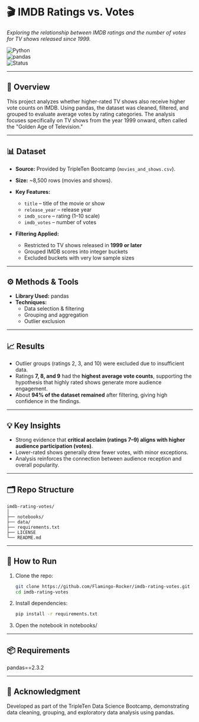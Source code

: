 # 🎬 IMDB Ratings vs. Votes  
*Exploring the relationship between IMDB ratings and the number of votes for TV shows released since 1999.*  

![Python](https://img.shields.io/badge/Python-3.10-blue?logo=python)  
![pandas](https://img.shields.io/badge/pandas-Data%20Analysis-green?logo=pandas)  
![Status](https://img.shields.io/badge/Status-Completed-brightgreen)  

---

## 📌 Overview  
This project analyzes whether higher-rated TV shows also receive higher vote counts on IMDB. Using pandas, the dataset was cleaned, filtered, and grouped to evaluate average votes by rating categories. The analysis focuses specifically on TV shows from the year 1999 onward, often called the "Golden Age of Television."  

---

## 📊 Dataset  
- **Source:** Provided by TripleTen Bootcamp (`movies_and_shows.csv`).  
- **Size:** ~8,500 rows (movies and shows).  
- **Key Features:**  
  - `title` – title of the movie or show  
  - `release_year` – release year  
  - `imdb_score` – rating (1–10 scale)  
  - `imdb_votes` – number of votes  

- **Filtering Applied:**  
  - Restricted to TV shows released in **1999 or later**  
  - Grouped IMDB scores into integer buckets  
  - Excluded buckets with very low sample sizes  

---

## ⚙️ Methods & Tools  
- **Library Used:** pandas  
- **Techniques:**  
  - Data selection & filtering  
  - Grouping and aggregation  
  - Outlier exclusion  

---

## 📈 Results  
- Outlier groups (ratings 2, 3, and 10) were excluded due to insufficient data.  
- Ratings **7, 8, and 9** had the **highest average vote counts**, supporting the hypothesis that highly rated shows generate more audience engagement.  
- About **94% of the dataset remained** after filtering, giving high confidence in the findings.  

---

## 💡 Key Insights  
- Strong evidence that **critical acclaim (ratings 7–9) aligns with higher audience participation (votes)**.  
- Lower-rated shows generally drew fewer votes, with minor exceptions.  
- Analysis reinforces the connection between audience reception and overall popularity.  

---

## 🗂 Repo Structure  
```
imdb-rating-votes/
│
├── notebooks/ 
├── data/ 
├── requirements.txt 
├── LICENSE 
└── README.md
```
---

## 🚀 How to Run  
1. Clone the repo:  
   ```bash
   git clone https://github.com/Flamingo-Rocker/imdb-rating-votes.git
   cd imdb-rating-votes
2. Install dependencies:
    ```bash
    pip install -r requirements.txt
3. Open the notebook in notebooks/

---

## 📦 Requirements
pandas==2.3.2

---

## 🙏 Acknowledgment
Developed as part of the TripleTen Data Science Bootcamp, demonstrating data cleaning, grouping, and exploratory data analysis using pandas.
